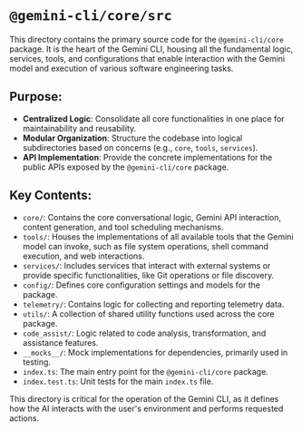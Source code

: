 # `@gemini-cli/core/src`

This directory contains the primary source code for the `@gemini-cli/core` package. It is the heart of the Gemini CLI, housing all the fundamental logic, services, tools, and configurations that enable interaction with the Gemini model and execution of various software engineering tasks.

## Purpose:

*   **Centralized Logic**: Consolidate all core functionalities in one place for maintainability and reusability.
*   **Modular Organization**: Structure the codebase into logical subdirectories based on concerns (e.g., `core`, `tools`, `services`).
*   **API Implementation**: Provide the concrete implementations for the public APIs exposed by the `@gemini-cli/core` package.

## Key Contents:

*   `core/`: Contains the core conversational logic, Gemini API interaction, content generation, and tool scheduling mechanisms.
*   `tools/`: Houses the implementations of all available tools that the Gemini model can invoke, such as file system operations, shell command execution, and web interactions.
*   `services/`: Includes services that interact with external systems or provide specific functionalities, like Git operations or file discovery.
*   `config/`: Defines core configuration settings and models for the package.
*   `telemetry/`: Contains logic for collecting and reporting telemetry data.
*   `utils/`: A collection of shared utility functions used across the core package.
*   `code_assist/`: Logic related to code analysis, transformation, and assistance features.
*   `__mocks__/`: Mock implementations for dependencies, primarily used in testing.
*   `index.ts`: The main entry point for the `@gemini-cli/core` package.
*   `index.test.ts`: Unit tests for the main `index.ts` file.

This directory is critical for the operation of the Gemini CLI, as it defines how the AI interacts with the user's environment and performs requested actions.